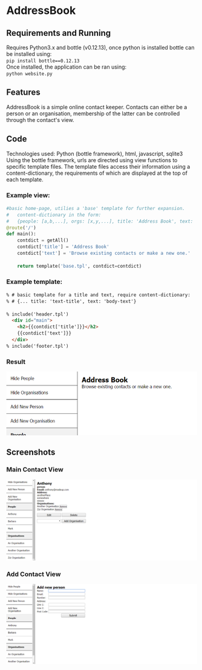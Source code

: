 # AddressBook

## Requirements and Running
Requires Python3.x and bottle (v0.12.13), once python is installed bottle can be installed using:  
`pip install bottle==0.12.13`  
Once installed, the application can be ran using:  
`python website.py`

## Features
AddressBook is a simple online contact keeper. Contacts can either be a person or an organisation, membership of the latter can be controlled through the contact's view.

## Code
Technologies used: Python (bottle framework), html, javascript, sqlite3  
Using the bottle framework, urls are directed using view functions to specific template files. The template files access their information using a content-dictionary, the requirements of which are displayed at the top of each template.
### Example view:
```python
#basic home-page, utilies a 'base' template for further expansion.
#   content-dictionary in the form:
#   {people: [a,b,...], orgs: [x,y,...], title: 'Address Book', text: 'Browse existing contacts or make a new one.'}
@route('/')
def main():
    contdict = getAll()
    contdict['title'] = 'Address Book'
    contdict['text'] = 'Browse existing contacts or make a new one.'

    return template('base.tpl', contdict=contdict)
```
### Example template:
```html
% # basic template for a title and text, require content-dictionary:
% # {... title: 'text-title', text: 'body-text'}

% include('header.tpl')
  <div id="main">
    <h2>{{contdict['title']}}</h2>
    {{contdict['text']}}
  </div>
% include('footer.tpl')
```
### Result
![alt text][result]

[result]: https://raw.githubusercontent.com/MichaelStarkey/exampleBottle/master/screenshots/templateview.png "result"

## Screenshots
### Main Contact View
![alt text][contactview]

[contactview]: https://raw.githubusercontent.com/MichaelStarkey/exampleBottle/master/screenshots/contact.png "main contact view"
### Add Contact View
![alt text][addview]

[addview]: https://raw.githubusercontent.com/MichaelStarkey/exampleBottle/master/screenshots/addnew.png "add contact view"
